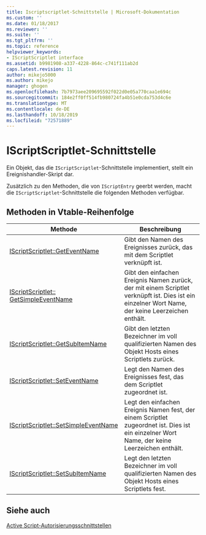 ```yaml
---
title: Iscriptscriptlet-Schnittstelle | Microsoft-Dokumentation
ms.custom: ''
ms.date: 01/18/2017
ms.reviewer: ''
ms.suite: ''
ms.tgt_pltfrm: ''
ms.topic: reference
helpviewer_keywords:
- IScriptScriptlet interface
ms.assetid: b9981908-a337-4228-864c-c741f111ab2d
caps.latest.revision: 11
author: mikejo5000
ms.author: mikejo
manager: ghogen
ms.openlocfilehash: 7b7973aee209695592f022d0e05a770caa1e694c
ms.sourcegitcommit: 184e2ff0ff514fb980724fa4b51e0cda753d4c6e
ms.translationtype: MT
ms.contentlocale: de-DE
ms.lasthandoff: 10/18/2019
ms.locfileid: "72571889"
---
```

# <a name="iscriptscriptlet-interface"></a>IScriptScriptlet-Schnittstelle
Ein Objekt, das die `IScriptScriptlet`-Schnittstelle implementiert, stellt ein Ereignishandler-Skript dar.  
  
 Zusätzlich zu den Methoden, die von `IScriptEntry` geerbt werden, macht die `IScriptScriptlet`-Schnittstelle die folgenden Methoden verfügbar.  
  
## <a name="methods-in-vtable-order"></a>Methoden in Vtable-Reihenfolge  
  
|Methode|Beschreibung|  
|------------|-----------------|  
|[IScriptScriptlet::GetEventName](../../winscript/reference/iscriptscriptlet-geteventname.md)|Gibt den Namen des Ereignisses zurück, das mit dem Scriptlet verknüpft ist.|  
|[IScriptScriptlet:: GetSimpleEventName](../../winscript/reference/iscriptscriptlet-getsimpleeventname.md)|Gibt den einfachen Ereignis Namen zurück, der mit einem Scriptlet verknüpft ist. Dies ist ein einzelner Wort Name, der keine Leerzeichen enthält.|  
|[IScriptScriptlet::GetSubItemName](../../winscript/reference/iscriptscriptlet-getsubitemname.md)|Gibt den letzten Bezeichner im voll qualifizierten Namen des Objekt Hosts eines Scriptlets zurück.|  
|[IScriptScriptlet::SetEventName](../../winscript/reference/iscriptscriptlet-seteventname.md)|Legt den Namen des Ereignisses fest, das dem Scriptlet zugeordnet ist.|  
|[IScriptScriptlet::SetSimpleEventName](../../winscript/reference/iscriptscriptlet-setsimpleeventname.md)|Legt den einfachen Ereignis Namen fest, der einem Scriptlet zugeordnet ist. Dies ist ein einzelner Wort Name, der keine Leerzeichen enthält.|  
|[IScriptScriptlet::SetSubItemName](../../winscript/reference/iscriptscriptlet-setsubitemname.md)|Legt den letzten Bezeichner im voll qualifizierten Namen des Objekt Hosts eines Scriptlets fest.|  
  
## <a name="see-also"></a>Siehe auch  
 [Active Script-Autorisierungsschnittstellen](../../winscript/reference/active-script-authoring-interfaces.md)